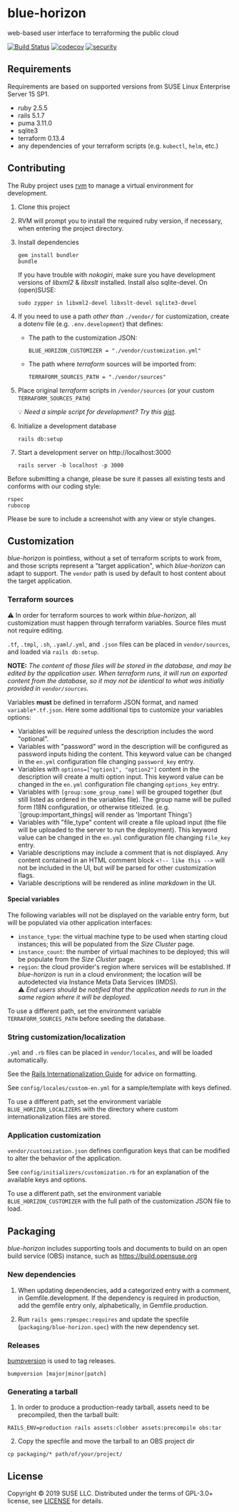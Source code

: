 # blue-horizon
web-based user interface to terraforming the public cloud

[![Build Status](https://travis-ci.org/SUSE-Enceladus/blue-horizon.svg?branch=master)](https://travis-ci.org/SUSE-Enceladus/blue-horizon)
[![codecov](https://codecov.io/gh/SUSE-Enceladus/blue-horizon/branch/master/graph/badge.svg)](https://codecov.io/gh/SUSE-Enceladus/blue-horizon)
[![security](https://hakiri.io/github/SUSE-Enceladus/blue-horizon/master.svg)](https://hakiri.io/github/SUSE-Enceladus/blue-horizon/master)

## Requirements

Requirements are based on supported versions from SUSE Linux Enterprise Server 15 SP1.

* ruby 2.5.5
* rails 5.1.7
* puma 3.11.0
* sqlite3
* terraform 0.13.4
* any dependencies of your terraform scripts (e.g. `kubectl`, `helm`, etc.)

## Contributing

The Ruby project uses [rvm](http://rvm.io/rvm/basics) to manage a virtual environment for development.

1.  Clone this project

2.  RVM will prompt you to install the required ruby version, if necessary, when entering the project directory.

3.  Install dependencies
    ```
    gem install bundler
    bundle
    ```
    If you have trouble with _nokogiri_, make sure you have development versions of _libxml2_ & _libxslt_ installed. Install also sqlite-devel. On (open)SUSE:
    ```
    sudo zypper in libxml2-devel libxslt-devel sqlite3-devel
    ```


4.  If you need to use a path _other than_ `./vendor/` for customization, create a dotenv file (e.g. `.env.development`) that defines:
    *   The path to the customization JSON:
        ```
        BLUE_HORIZON_CUSTOMIZER = "./vendor/customization.yml"
        ```
    *   The path where _terraform_ sources will be imported from:
        ```
        TERRAFORM_SOURCES_PATH = "./vendor/sources"
        ```

5.  Place original _terraform_ scripts in `/vendor/sources` (or your custom `TERRAFORM_SOURCES_PATH`)

    💡 _Need a simple script for development? Try this [gist](https://gist.github.com/bear454/96c067ab082f5c6cc9321061f601373f)._

6.  Initialize a development database
    ```
    rails db:setup
    ```

7.  Start a development server on http://localhost:3000
    ```
    rails server -b localhost -p 3000
    ````

Before submitting a change, please be sure it passes all existing tests and conforms with our coding style:

```
rspec
rubocop
```

Please be sure to include a screenshot with any view or style changes.

## Customization

_blue-horizon_ is pointless, without a set of terraform scripts to work from, and those scripts represent a "target application", which _blue-horizon_ can adapt to support. The `vendor` path is used by default to host content about the target application.

### Terraform sources

⚠ In order for terraform sources to work within _blue-horizon_, all customization must happen through terraform variables. Source files must not require editing.

`.tf`, `.tmpl`, `.sh`, `.yaml/.yml`, and `.json` files can be placed in `vendor/sources`, and loaded via `rails db:setup`.

**NOTE:** _The content of those files will be stored in the database, and may be edited by the application user. When terraform runs, it will run on exported content from the database, so it may not be identical to what was initially provided in `vendor/sources`._

Variables **must** be defined in terraform JSON format, and named `variable*.tf.json`. Here some additional tips to customize your variables options:
- Variables will be _required_ unless the description includes the word "optional".
- Variables with "password" word in the description will be configured as password inputs hiding the content. This keyword value can be changed in the `en.yml` configuration file changing `password_key` entry.
- Variables with `options=["option1", "option2"]` content in the description will create a multi option input. This keyword value can be changed in the `en.yml` configuration file changing `options_key` entry.
- Variables with `[group:some_group_name]` will be grouped together (but still listed as ordered in the variables file). The group name will be pulled form I18N configuration, or otherwise titleized. (e.g. `[group:important_things] will render as 'Important Things')
- Variables with "file_type" content will create a file upload input (the file will be uploaded to the server to run the deployment). This keyword value can be changed in the `en.yml` configuration file changing `file_key` entry.
- Variable descriptions may include a comment that is not displayed. Any content contained in an HTML comment block `<!-- like this -->` will not be included in the UI, but _will_ be parsed for other customization flags.
- Variable descriptions will be rendered as inline _markdown_ in the UI.

#### Special variables

The following variables will not be displayed on the variable entry form, but will be populated via other application interfaces:
- `instance_type`: the virtual machine type to be used when starting cloud instances; this will be populated from the _Size Cluster_ page.
- `instance_count`: the number of virtual machines to be deployed; this will be populate from the _Size Cluster_ page.
- `region`: the cloud provider's region where services will be established. If _blue-horizon_ is run in a cloud environment; the location will be autodetected via Instance Meta Data Services (IMDS).  
  ⚠ _End users should be notified that the application needs to run in the same region where it will be deployed._

To use a different path, set the environment variable `TERRAFORM_SOURCES_PATH` before seeding the database.

### String customization/localization

`.yml` and `.rb` files can be placed in `vendor/locales`, and will be loaded automatically.

See the
[Rails Internationalization Guide](https://guides.rubyonrails.org/i18n.html#how-to-store-your-custom-translations)
for advice on formatting.

See `config/locales/custom-en.yml` for a sample/template with keys defined.

To use a different path, set the environment variable `BLUE_HORIZON_LOCALIZERS` with the directory where custom internationalization files are stored.

### Application customization

`vendor/customization.json` defines configuration keys that can be modified to alter the behavior of the application.

See `config/initializers/customization.rb` for an explanation of the available keys and options.

To use a different path, set the environment variable `BLUE_HORIZON_CUSTOMIZER` with the full path of the customization JSON file to load.

## Packaging

_blue-horizon_ includes supporting tools and documents to build on an open build service (OBS) instance, such as https://build.opensuse.org

### New dependencies

1. When updating dependencies, add a categorized entry with a comment, in Gemfile.development. If the dependency is required in production, add the gemfile entry only, alphabetically, in Gemfile.production.

2. Run `rails gems:rpmspec:requires` and update the specfile (`packaging/blue-horizon.spec`) with the new dependency set.

### Releases

[bumpversion](https://pypi.org/project/bumpversion/) is used to tag releases.

```
bumpversion [major|minor|patch]
```

### Generating a tarball

1. In order to produce a production-ready tarball, assets need to be precompiled, then the tarball built:
  ```
  RAILS_ENV=production rails assets:clobber assets:precompile obs:tar
  ```
2. Copy the specfile and move the tarball to an OBS project dir
  ```
  cp packaging/* path/of/your/project/
  ```

## License

Copyright © 2019 SUSE LLC.
Distributed under the terms of GPL-3.0+ license, see [LICENSE](LICENSE) for details.
